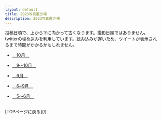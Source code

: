 ```yaml
---
layout: default
title: 2023写真置き場
description: 2023写真置き場
---
```


<p>
投稿日順で、上から下に向かって古くなります。撮影日順ではありません。<br>
twitterの埋め込みを利用しています。読み込みが遅いため、ツイートが表示されるまで時間がかかるかもしれません。
</p>

* [&emsp;10月&emsp;](./5)

* [&emsp;9～10月&emsp;](./4)

* [&emsp;9月&emsp;](./3)

* [&emsp;6~9月&emsp;](./2)

* [&emsp;5～6月&emsp;](./1)

<br>
[TOPページに戻る](/)
